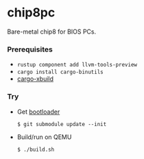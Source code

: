 chip8pc
=========================

Bare-metal chip8 for BIOS PCs.

### Prerequisites

* `rustup component add llvm-tools-preview`
* `cargo install cargo-binutils`
* [cargo-xbuild](https://github.com/rust-osdev/cargo-xbuild)

### Try

* Get [bootloader](https://github.com/rust-osdev/bootloader/)

    ```
    $ git submodule update --init
    ```

* Build/run on QEMU

    ```
    $ ./build.sh
    ```
